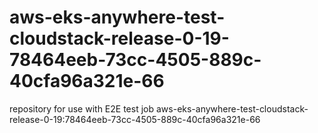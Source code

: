 # aws-eks-anywhere-test-cloudstack-release-0-19-78464eeb-73cc-4505-889c-40cfa96a321e-66
repository for use with E2E test job aws-eks-anywhere-test-cloudstack-release-0-19:78464eeb-73cc-4505-889c-40cfa96a321e-66
